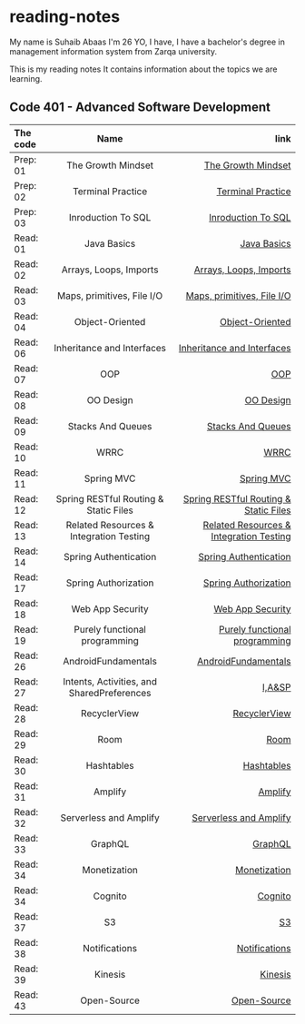 # reading-notes

My name is Suhaib Abaas I'm 26 YO, I have, I have a bachelor's degree in management information system from Zarqa university.

This is my reading notes It contains information about the topics we are learning.

## Code 401 - Advanced Software Development

| The code      | Name          | link  |
| :------------ |:-------------:| -----:|
|  Prep: 01     | The Growth Mindset | [The Growth Mindset](https://suhibabbas.github.io/reading-notes/TheGrowthMindset) |
|  Prep: 02     | Terminal Practice  | [Terminal Practice](https://suhibabbas.github.io/reading-notes/TerminalPractice)  |
|  Prep: 03     | Inroduction To SQL | [Inroduction To SQL](https://suhibabbas.github.io/reading-notes/InroductionToSQL)  |
|  Read: 01     | Java Basics        | [Java Basics](https://suhibabbas.github.io/reading-notes/JavaBasics)  |
|  Read: 02     | Arrays, Loops, Imports    | [Arrays, Loops, Imports](https://suhibabbas.github.io/reading-notes/Arrays) |
|  Read: 03     | Maps, primitives, File I/O| [Maps, primitives, File I/O](https://suhibabbas.github.io/reading-notes/map) |
|  Read: 04     | Object-Oriented           | [Object-Oriented](https://suhibabbas.github.io/reading-notes/oop) |
|  Read: 06     | Inheritance and Interfaces           | [Inheritance and Interfaces](https://suhibabbas.github.io/reading-notes/ini) |
|  Read: 07     |  OOP          | [OOP](https://suhibabbas.github.io/reading-notes/oop) |
|  Read: 08     |  OO Design    | [OO Design](https://suhibabbas.github.io/reading-notes/OODesign) |
|  Read: 09     |  Stacks And Queues    | [Stacks And Queues](https://suhibabbas.github.io/reading-notes/StacksAndQueues) |
|  Read: 10     |  WRRC          | [WRRC](https://suhibabbas.github.io/reading-notes/WRRC) |
|  Read: 11     |  Spring MVC    | [Spring MVC](https://suhibabbas.github.io/reading-notes/Spring) |
|  Read: 12     |  Spring RESTful Routing & Static Files    | [Spring RESTful Routing & Static Files](https://suhibabbas.github.io/reading-notes/Spring2) |
|  Read: 13     |  Related Resources & Integration Testing    | [Related Resources & Integration Testing](https://suhibabbas.github.io/reading-notes/reading13) |
|  Read: 14     |  Spring Authentication    | [Spring Authentication](https://suhibabbas.github.io/reading-notes/authentication) |
|  Read: 17     |  Spring Authorization    | [Spring Authorization](https://suhibabbas.github.io/reading-notes/Authorization) |
|  Read: 18     |  Web App Security    | [Web App Security](https://suhibabbas.github.io/reading-notes/security) |
|  Read: 19    |  Purely functional programming    | [Purely functional programming](https://suhibabbas.github.io/reading-notes/PFG)|
|  Read: 26    |  AndroidFundamentals    | [AndroidFundamentals](https://suhibabbas.github.io/reading-notes/AndroidFundamentals)|
|  Read: 27    |   Intents, Activities, and SharedPreferences    | [I,A&SP](https://suhibabbas.github.io/reading-notes/reading27)|
|  Read: 28    |   RecyclerView    | [RecyclerView](https://suhibabbas.github.io/reading-notes/RecyclerView)|
|  Read: 29    |   Room    | [Room](https://suhibabbas.github.io/reading-notes/Room)|
|  Read: 30    |   Hashtables    | [Hashtables](https://suhibabbas.github.io/reading-notes/Hashtables)|
|  Read: 31    |   Amplify    | [Amplify](https://suhibabbas.github.io/reading-notes/Amplify)|
|  Read: 32    |  Serverless and Amplify    | [Serverless and Amplify](https://suhibabbas.github.io/reading-notes/ServerlessAndAmplify)|
|  Read: 33    |  GraphQL    | [GraphQL](https://suhibabbas.github.io/reading-notes/GraphQL)|
|  Read: 34    |  Monetization    | [Monetization](https://suhibabbas.github.io/reading-notes/Monetization)|
|  Read: 34    |  Cognito    | [Cognito](https://suhibabbas.github.io/reading-notes/Cognito)|
|  Read: 37    |  S3    | [S3](https://suhibabbas.github.io/reading-notes/s3)|
|  Read: 38    |  Notifications    | [Notifications](https://suhibabbas.github.io/reading-notes/Notifications)|
|  Read: 39    |  Kinesis    | [Kinesis](https://suhibabbas.github.io/reading-notes/Kinesis)|
|  Read: 43    |  Open-Source    | [Open-Source](https://suhibabbas.github.io/reading-notes/OpenSource)|
